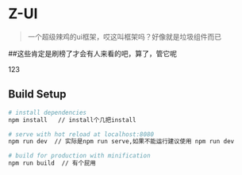 # Z-UI

> 一个超级辣鸡的ui框架，哎这叫框架吗？好像就是垃圾组件而已


##这些肯定是刷榜了才会有人来看的吧，算了，管它呢

<p>123</p>

## Build Setup

``` bash
# install dependencies
npm install   // install个几把install

# serve with hot reload at localhost:8080
npm run dev  // 实际是npm run serve,如果不能运行建议使用 npm run dev

# build for production with minification
npm run build  // 有个屁用
```
